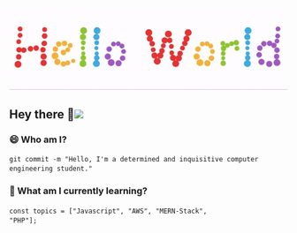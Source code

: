 <p align="center">
  <img src="https://github.com/rishabhgupta11/rishabhgupta11/blob/main/readme.gif">
</p>

## Hey there :eyes:<img src="https://raw.githubusercontent.com/iampavangandhi/iampavangandhi/master/gifs/Hi.gif" width="30px">

### 😄 Who am I?
<code>git commit -m "Hello, I'm a determined and inquisitive computer engineering student."</code>

### 🌱 What am I currently learning?	
<code>const topics = ["Javascript", "AWS", "MERN-Stack", "PHP"];</code>

<!--
- 🔭 
- 📫 How to reach me: ...
- ⚡ Fun fact: ...
-->
